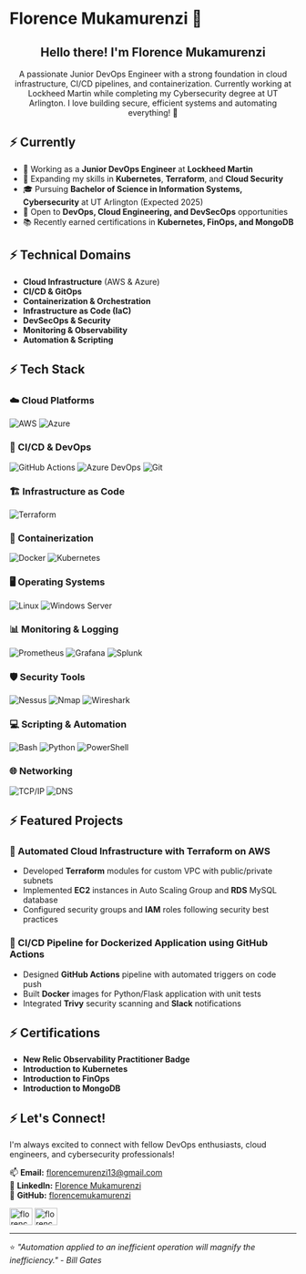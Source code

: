 # **Florence Mukamurenzi** 👋

<h2 align="center">Hello there! I'm Florence Mukamurenzi</h2>
<p align="center">A passionate Junior DevOps Engineer with a strong foundation in cloud infrastructure, CI/CD pipelines, and containerization. Currently working at Lockheed Martin while completing my Cybersecurity degree at UT Arlington. I love building secure, efficient systems and automating everything! 🚀</p>

## ⚡ Currently

- 🔭 Working as a **Junior DevOps Engineer** at **Lockheed Martin**
- 🌱 Expanding my skills in **Kubernetes**, **Terraform**, and **Cloud Security**
- 🎓 Pursuing **Bachelor of Science in Information Systems, Cybersecurity** at UT Arlington (Expected 2025)
- 💼 Open to **DevOps, Cloud Engineering, and DevSecOps** opportunities
- 📚 Recently earned certifications in **Kubernetes, FinOps, and MongoDB**

## ⚡ Technical Domains

- **Cloud Infrastructure** (AWS & Azure)
- **CI/CD & GitOps**
- **Containerization & Orchestration**
- **Infrastructure as Code (IaC)**
- **DevSecOps & Security**
- **Monitoring & Observability**
- **Automation & Scripting**

## ⚡ Tech Stack

### ☁️ Cloud Platforms
![AWS](https://img.shields.io/badge/AWS-FF9900?style=for-the-badge&logo=amazonaws&logoColor=white)
![Azure](https://img.shields.io/badge/Microsoft_Azure-0089D6?style=for-the-badge&logo=microsoft-azure&logoColor=white)

### 🔄 CI/CD & DevOps
![GitHub Actions](https://img.shields.io/badge/GitHub_Actions-2088FF?style=for-the-badge&logo=github-actions&logoColor=white)
![Azure DevOps](https://img.shields.io/badge/Azure_DevOps-0078D7?style=for-the-badge&logo=azure-devops&logoColor=white)
![Git](https://img.shields.io/badge/Git-F05032?style=for-the-badge&logo=git&logoColor=white)

### 🏗️ Infrastructure as Code
![Terraform](https://img.shields.io/badge/Terraform-7B42BC?style=for-the-badge&logo=terraform&logoColor=white)

### 🐳 Containerization
![Docker](https://img.shields.io/badge/Docker-2496ED?style=for-the-badge&logo=docker&logoColor=white)
![Kubernetes](https://img.shields.io/badge/Kubernetes-326CE5?style=for-the-badge&logo=kubernetes&logoColor=white)

### 🖥️ Operating Systems
![Linux](https://img.shields.io/badge/Linux-FCC624?style=for-the-badge&logo=linux&logoColor=black)
![Windows Server](https://img.shields.io/badge/Windows_Server-0078D6?style=for-the-badge&logo=windows&logoColor=white)

### 📊 Monitoring & Logging
![Prometheus](https://img.shields.io/badge/Prometheus-E6522C?style=for-the-badge&logo=prometheus&logoColor=white)
![Grafana](https://img.shields.io/badge/Grafana-F46800?style=for-the-badge&logo=grafana&logoColor=white)
![Splunk](https://img.shields.io/badge/Splunk-000000?style=for-the-badge&logo=splunk&logoColor=white)

### 🛡️ Security Tools
![Nessus](https://img.shields.io/badge/Nessus-00A98F?style=for-the-badge&logo=tenable&logoColor=white)
![Nmap](https://img.shields.io/badge/Nmap-000000?style=for-the-badge&logo=nmap&logoColor=white)
![Wireshark](https://img.shields.io/badge/Wireshark-1679A7?style=for-the-badge&logo=wireshark&logoColor=white)

### 💻 Scripting & Automation
![Bash](https://img.shields.io/badge/Bash-4EAA25?style=for-the-badge&logo=gnu-bash&logoColor=white)
![Python](https://img.shields.io/badge/Python-3776AB?style=for-the-badge&logo=python&logoColor=white)
![PowerShell](https://img.shields.io/badge/PowerShell-5391FE?style=for-the-badge&logo=powershell&logoColor=white)

### 🌐 Networking
![TCP/IP](https://img.shields.io/badge/TCP/IP-000000?style=for-the-badge&logo=cisco&logoColor=white)
![DNS](https://img.shields.io/badge/DNS-000000?style=for-the-badge&logo=cloudflare&logoColor=white)

## ⚡ Featured Projects

### 🚀 Automated Cloud Infrastructure with Terraform on AWS
- Developed **Terraform** modules for custom VPC with public/private subnets
- Implemented **EC2** instances in Auto Scaling Group and **RDS** MySQL database
- Configured security groups and **IAM** roles following security best practices

### 🔄 CI/CD Pipeline for Dockerized Application using GitHub Actions
- Designed **GitHub Actions** pipeline with automated triggers on code push
- Built **Docker** images for Python/Flask application with unit tests
- Integrated **Trivy** security scanning and **Slack** notifications

## ⚡ Certifications

- **New Relic Observability Practitioner Badge**
- **Introduction to Kubernetes**
- **Introduction to FinOps**
- **Introduction to MongoDB**

## ⚡ Let's Connect!

I'm always excited to connect with fellow DevOps enthusiasts, cloud engineers, and cybersecurity professionals!

📫 **Email:** florencemurenzi13@gmail.com  
💼 **LinkedIn:** [Florence Mukamurenzi](https://linkedin.com/in/florence-mukamurenzi)  
🐙 **GitHub:** [florencemukamurenzi](https://github.com/florencemukamurenzi)  

<p align="left">
<a href="https://linkedin.com/in/florence-mukamurenzi" target="blank"><img align="center" src="https://raw.githubusercontent.com/rahuldkjain/github-profile-readme-generator/master/src/images/icons/Social/linked-in-alt.svg" alt="florence-mukamurenzi" height="30" width="40" /></a>
<a href="https://github.com/florencemukamurenzi" target="blank"><img align="center" src="https://raw.githubusercontent.com/rahuldkjain/github-profile-readme-generator/master/src/images/icons/Social/github.svg" alt="florencemukamurenzi" height="30" width="40" /></a>
</p>

---

⭐️ *"Automation applied to an inefficient operation will magnify the inefficiency." - Bill Gates*
